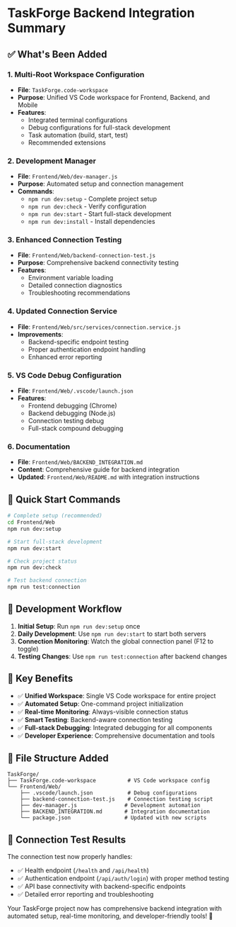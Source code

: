 # TaskForge Backend Integration Summary

## ✅ What's Been Added

### 1. Multi-Root Workspace Configuration
- **File**: `TaskForge.code-workspace`
- **Purpose**: Unified VS Code workspace for Frontend, Backend, and Mobile
- **Features**: 
  - Integrated terminal configurations
  - Debug configurations for full-stack development
  - Task automation (build, start, test)
  - Recommended extensions

### 2. Development Manager
- **File**: `Frontend/Web/dev-manager.js`
- **Purpose**: Automated setup and connection management
- **Commands**:
  - `npm run dev:setup` - Complete project setup
  - `npm run dev:check` - Verify configuration
  - `npm run dev:start` - Start full-stack development
  - `npm run dev:install` - Install dependencies

### 3. Enhanced Connection Testing
- **File**: `Frontend/Web/backend-connection-test.js`
- **Purpose**: Comprehensive backend connectivity testing
- **Features**:
  - Environment variable loading
  - Detailed connection diagnostics
  - Troubleshooting recommendations

### 4. Updated Connection Service
- **File**: `Frontend/Web/src/services/connection.service.js`
- **Improvements**:
  - Backend-specific endpoint testing
  - Proper authentication endpoint handling
  - Enhanced error reporting

### 5. VS Code Debug Configuration
- **File**: `Frontend/Web/.vscode/launch.json`
- **Features**:
  - Frontend debugging (Chrome)
  - Backend debugging (Node.js)
  - Connection testing debug
  - Full-stack compound debugging

### 6. Documentation
- **File**: `Frontend/Web/BACKEND_INTEGRATION.md`
- **Content**: Comprehensive guide for backend integration
- **Updated**: `Frontend/Web/README.md` with integration instructions

## 🚀 Quick Start Commands

```bash
# Complete setup (recommended)
cd Frontend/Web
npm run dev:setup

# Start full-stack development
npm run dev:start

# Check project status
npm run dev:check

# Test backend connection
npm run test:connection
```

## 🔧 Development Workflow

1. **Initial Setup**: Run `npm run dev:setup` once
2. **Daily Development**: Use `npm run dev:start` to start both servers
3. **Connection Monitoring**: Watch the global connection panel (F12 to toggle)
4. **Testing Changes**: Use `npm run test:connection` after backend changes

## 🌟 Key Benefits

- ✅ **Unified Workspace**: Single VS Code workspace for entire project
- ✅ **Automated Setup**: One-command project initialization
- ✅ **Real-time Monitoring**: Always-visible connection status
- ✅ **Smart Testing**: Backend-aware connection testing
- ✅ **Full-stack Debugging**: Integrated debugging for all components
- ✅ **Developer Experience**: Comprehensive documentation and tools

## 📁 File Structure Added

```
TaskForge/
├── TaskForge.code-workspace          # VS Code workspace config
└── Frontend/Web/
    ├── .vscode/launch.json           # Debug configurations
    ├── backend-connection-test.js    # Connection testing script
    ├── dev-manager.js               # Development automation
    ├── BACKEND_INTEGRATION.md       # Integration documentation
    └── package.json                 # Updated with new scripts
```

## 🎯 Connection Test Results

The connection test now properly handles:
- ✅ Health endpoint (`/health` and `/api/health`)
- ✅ Authentication endpoint (`/api/auth/login`) with proper method testing
- ✅ API base connectivity with backend-specific endpoints
- ✅ Detailed error reporting and troubleshooting

Your TaskForge project now has comprehensive backend integration with automated setup, real-time monitoring, and developer-friendly tools! 🚀
